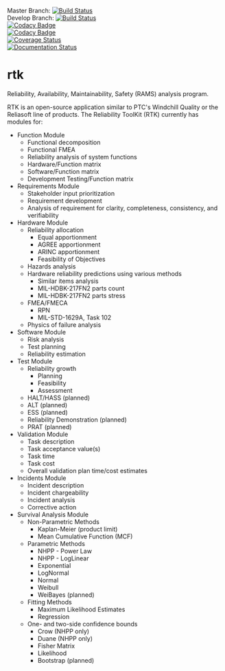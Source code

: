 Master Branch:
[![Build Status](https://travis-ci.org/weibullguy/rtk.svg?branch=master)](https://travis-ci.org/weibullguy/rtk)  
Develop Branch:
[![Build Status](https://travis-ci.org/weibullguy/rtk.svg?branch=develop)](https://travis-ci.org/weibullguy/rtk)  
[![Codacy Badge](https://api.codacy.com/project/badge/Grade/f668feeaec0f46d5990a3c45aefc3923)](https://www.codacy.com/app/weibullguy/rtk?utm_source=github.com&amp;utm_medium=referral&amp;utm_content=weibullguy/rtk&amp;utm_campaign=Badge_Grade)  
[![Codacy Badge](https://api.codacy.com/project/badge/Coverage/f668feeaec0f46d5990a3c45aefc3923)](https://www.codacy.com/app/weibullguy/rtk?utm_source=github.com&utm_medium=referral&utm_content=weibullguy/rtk&utm_campaign=Badge_Coverage)  
[![Coverage Status](https://coveralls.io/repos/github/weibullguy/rtk/badge.svg?branch=feature%2Fhardware_update)](https://coveralls.io/github/weibullguy/rtk?branch=feature%2Fhardware_update)  
[![Documentation Status](https://readthedocs.org/projects/rtk/badge/?version=develop)](http://rtk.readthedocs.io/en/develop/?badge=develop)  

# rtk
Reliability, Availability, Maintainability, Safety (RAMS) analysis program.

RTK is an open-source application similar to PTC's Windchill Quality or the
Reliasoft line of products. The Reliability ToolKit (RTK) currently has modules
for:

* Function Module
    * Functional decomposition
    * Functional FMEA
    * Reliability analysis of system functions
    * Hardware/Function matrix
    * Software/Function matrix
    * Development Testing/Function matrix
* Requirements Module
    * Stakeholder input prioritization
    * Requirement development
    * Analysis of requirement for clarity, completeness, consistency, and
      verifiability
* Hardware Module
    * Reliability allocation
        * Equal apportionment
        * AGREE apportionment
        * ARINC apportionment
        * Feasibility of Objectives
    * Hazards analysis
    * Hardware reliability predictions using various methods
        * Similar items analysis
        * MIL-HDBK-217FN2 parts count
        * MIL-HDBK-217FN2 parts stress
    * FMEA/FMECA
        * RPN
        * MIL-STD-1629A, Task 102
    * Physics of failure analysis
* Software Module
    * Risk analysis
    * Test planning
    * Reliability estimation
* Test Module
    * Reliability growth
        * Planning
        * Feasibility
        * Assessment
    * HALT/HASS (planned)
    * ALT (planned)
    * ESS (planned)
    * Reliability Demonstration (planned)
    * PRAT (planned)
* Validation Module
    * Task description
    * Task acceptance value(s)
    * Task time
    * Task cost
    * Overall validation plan time/cost estimates
* Incidents Module
    * Incident description
    * Incident chargeability
    * Incident analysis
    * Corrective action
* Survival Analysis Module
    * Non-Parametric Methods
        * Kaplan-Meier (product limit)
        * Mean Cumulative Function (MCF)
    * Parametric Methods
        * NHPP - Power Law
        * NHPP - LogLinear
        * Exponential
        * LogNormal
        * Normal
        * Weibull
        * WeiBayes (planned)
    * Fitting Methods
        * Maximum Likelihood Estimates
        * Regression
    * One- and two-side confidence bounds
        * Crow (NHPP only)
        * Duane (NHPP only)
        * Fisher Matrix
        * Likelihood
        * Bootstrap (planned)

